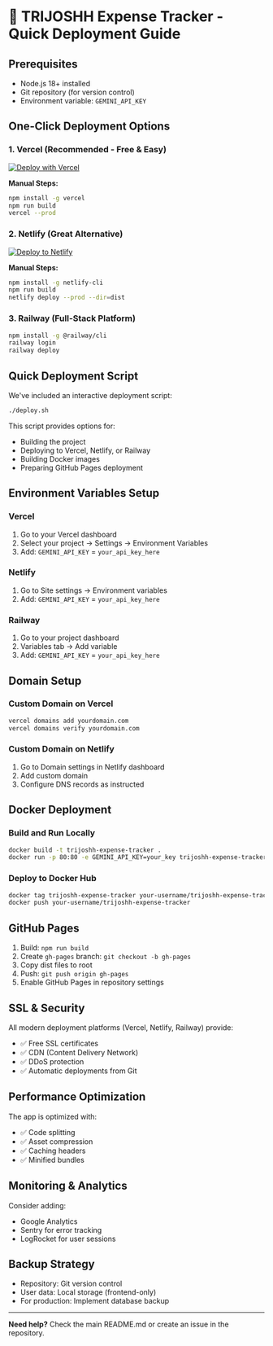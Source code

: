 # 🚀 TRIJOSHH Expense Tracker - Quick Deployment Guide

## Prerequisites
- Node.js 18+ installed
- Git repository (for version control)
- Environment variable: `GEMINI_API_KEY`

## One-Click Deployment Options

### 1. **Vercel** (Recommended - Free & Easy)
[![Deploy with Vercel](https://vercel.com/button)](https://vercel.com/new/clone)

**Manual Steps:**
```bash
npm install -g vercel
npm run build
vercel --prod
```

### 2. **Netlify** (Great Alternative)
[![Deploy to Netlify](https://www.netlify.com/img/deploy/button.svg)](https://app.netlify.com/start/deploy)

**Manual Steps:**
```bash
npm install -g netlify-cli
npm run build
netlify deploy --prod --dir=dist
```

### 3. **Railway** (Full-Stack Platform)
```bash
npm install -g @railway/cli
railway login
railway deploy
```

## Quick Deployment Script

We've included an interactive deployment script:

```bash
./deploy.sh
```

This script provides options for:
- Building the project
- Deploying to Vercel, Netlify, or Railway
- Building Docker images
- Preparing GitHub Pages deployment

## Environment Variables Setup

### Vercel
1. Go to your Vercel dashboard
2. Select your project → Settings → Environment Variables
3. Add: `GEMINI_API_KEY` = `your_api_key_here`

### Netlify
1. Go to Site settings → Environment variables
2. Add: `GEMINI_API_KEY` = `your_api_key_here`

### Railway
1. Go to your project dashboard
2. Variables tab → Add variable
3. Add: `GEMINI_API_KEY` = `your_api_key_here`

## Domain Setup

### Custom Domain on Vercel
```bash
vercel domains add yourdomain.com
vercel domains verify yourdomain.com
```

### Custom Domain on Netlify
1. Go to Domain settings in Netlify dashboard
2. Add custom domain
3. Configure DNS records as instructed

## Docker Deployment

### Build and Run Locally
```bash
docker build -t trijoshh-expense-tracker .
docker run -p 80:80 -e GEMINI_API_KEY=your_key trijoshh-expense-tracker
```

### Deploy to Docker Hub
```bash
docker tag trijoshh-expense-tracker your-username/trijoshh-expense-tracker
docker push your-username/trijoshh-expense-tracker
```

## GitHub Pages

1. Build: `npm run build`
2. Create `gh-pages` branch: `git checkout -b gh-pages`
3. Copy dist files to root
4. Push: `git push origin gh-pages`
5. Enable GitHub Pages in repository settings

## SSL & Security

All modern deployment platforms (Vercel, Netlify, Railway) provide:
- ✅ Free SSL certificates
- ✅ CDN (Content Delivery Network)
- ✅ DDoS protection
- ✅ Automatic deployments from Git

## Performance Optimization

The app is optimized with:
- ✅ Code splitting
- ✅ Asset compression
- ✅ Caching headers
- ✅ Minified bundles

## Monitoring & Analytics

Consider adding:
- Google Analytics
- Sentry for error tracking
- LogRocket for user sessions

## Backup Strategy

- Repository: Git version control
- User data: Local storage (frontend-only)
- For production: Implement database backup

---

**Need help?** Check the main README.md or create an issue in the repository.
